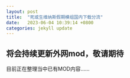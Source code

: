 ```yaml
---
layout: post
title:  "死或生维纳斯假期模组国内下载分流"
date:   2023-06-04 10:39:14 +0800
categories: jekyll update
---
```


## 将会持续更新外网mod，敬请期待

目前正在整理当中已有MOD内容......